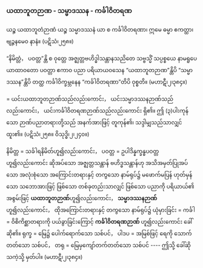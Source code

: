 ### ယထာဘူတဉာဏ - သမ္မာဒဿန - ကင်္ခါဝိတရဏ

ယဉ္စ ယထာဘူတံဉာဏံ ယဉ္စ သမ္မာဒဿနံ ယာ စ ကင်္ခါဝိတရဏာ၊ ဣမေ ဓမ္မာ ဧကတ္ထာ၊ ဗျဉ္ဇနမေဝ နာနံ။ (ပဋိသံ၊၂၅၈။)

“နိမိတ္တံ， ပဝတ္တ”န္တိ စ ဝုတ္တေ အဇ္ဈတ္တဗဟိဒ္ဓါသန္တာနသညိတေ သဗ္ဗသ္မိံ သပ္ပစ္စယေ နာမရူပေ ယာထာဝတော ပဝတ္တာ ဧကာဝ ပညာ ပရိယာယဝသေန “ယထာဘူတဉာဏ”န္တိပိ “သမ္မာဒဿန”န္တိပိ တတ္ထ ကင်္ခါဝိက္ခမ္ဘနေန “ကင်္ခါဝိတရဏာ”တိပိ ဝုစ္စတိ။ (မဟာဋီ၊၂၊၃၈၄။)

= ယင်းယထာဘူတဉာဏ်သည်လည်းကောင်း， ယင်းသမ္မာဒဿနဉာဏ်သည်လည်းကောင်း， ယင်းကင်္ခါဝိတရဏဉာဏ်သည်လည်းကောင်း ရှိ၏။ 
ဤ (၃)ပါးကုန်သော ဉာဏ်ပညာတရားတို့သည် အနက်အားဖြင့် တူကုန်၏၊ သဒ္ဒါမျှသည်သာလျှင် ထူး၏။ (ပဋိသံ၊၂၅၈။ ဝိသုဒ္ဓိ၊၂၊၂၄၀။)

နိမိတ္တ = သင်္ခါရနိမိတ်ဟူ၍လည်းကောင်း， ပဝတ္တ = ဥပါဒိန္နက္ခန္ဓပဝတ္တဟူ၍လည်းကောင်း ဆိုအပ်သော အဇ္ဈတ္တသန္တာန် ဗဟိဒ္ဓသန္တာန်ဟု အသိအမှတ်ပြုအပ်သော အလုံးစုံသော အကြောင်းတရားနှင့် တကွသော နာမ်ရုပ်၌ မဖောက်မပြန် ဟုတ်မှန်သော သဘောအားဖြင့် ဖြစ်သော တစ်ခုတည်းသာလျှင် ဖြစ်သော ပညာကို ပရိယာယ်၏ အစွမ်းဖြင့် **ယထာဘူတဉာဏ်**ဟူ၍လည်းကောင်း， **သမ္မာဒဿနဉာဏ်**ဟူ၍လည်းကောင်း， ထိုအကြောင်းတရားနှင့် တကွသော နာမ်ရုပ်၌ ယုံမှားခြင်း = ကင်္ခါ = ဝိစိကိစ္ဆာတရားကို ပယ်ခွာခြင်းကြောင့် **ကင်္ခါဝိတရဏဉာဏ်** ဟူ၍လည်းကောင်း ခေါ်ဆို၏။ 
ရုက္ခ = မြေ၌ ပေါက်ရောက်သော သစ်ပင်， ပါဒပ = အမြစ်ဖြင့် ရေကို သောက်တတ်သော သစ်ပင်， တရု = မြေမှကျော်တက်တတ်သော သစ်ပင် ---- ဤသို့ ခေါ်ဆိုသကဲ့သို့ မှတ်ပါ။ (မဟာဋီ၊၂၊၃၈၄။)